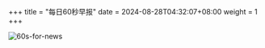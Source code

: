 +++
title = "每日60秒早报"
date = 2024-08-28T04:32:07+08:00
weight = 1
+++

![60s-for-news](/img/zaobao/zaobao.png "由 ALAPI 提供支持")
